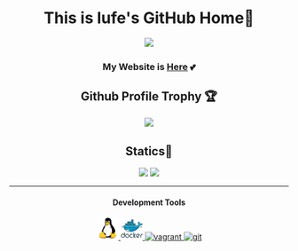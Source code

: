 <h1 align="center">This is lufe's GitHub Home🌟</h1>

<div align="center">
  <img width="100px" src="https://github.com/lufeee/1uf3/blob/main/img/profile.png"/>
  <h3> My Website is <a href="https://lufe.jp">Here</a> 💕</h3> 
  <h2>Github Profile Trophy 🏆</h2>
  <img height="120" src="https://github-profile-trophy.vercel.app/?username=1uf3&theme=onedark&margin-w=5&column=9)](https://github.com/ryo-ma/github-profile-trophy" />
  <h2>Statics📌</h2>
  <img height="165" src="https://github-readme-stats.vercel.app/api?username=1uf3&count_private=true&include_all_commits=true&theme=onedark" />
  <img src="https://github-readme-stats.vercel.app/api/top-langs/?username=1uf3&layout=compact&theme=onedark" />
</div>

---

<div align="center">
  <h4>Development Tools</h4>
  <a href="https://www.linux.org/" target="_blank"> 
    <img src="https://raw.githubusercontent.com/devicons/devicon/master/icons/linux/linux-original.svg" alt="linux" width="40" height="40"/> 
  </a>
  <a href="https://www.docker.com/" target="_blank"> 
    <img src="https://raw.githubusercontent.com/devicons/devicon/master/icons/docker/docker-original-wordmark.svg" alt="docker" width="40" height="40"/> 
  </a> 
  <a href="https://www.vagrantup.com/" target="_blank"> 
    <img src="https://www.vectorlogo.zone/logos/vagrantup/vagrantup-icon.svg" alt="vagrant" width="40" height="40"/> 
  </a>
  <a href="https://git-scm.com/" target="_blank"> 
    <img src="https://www.vectorlogo.zone/logos/git-scm/git-scm-icon.svg" alt="git" width="40" height="40"/> 
  </a>
</div>

